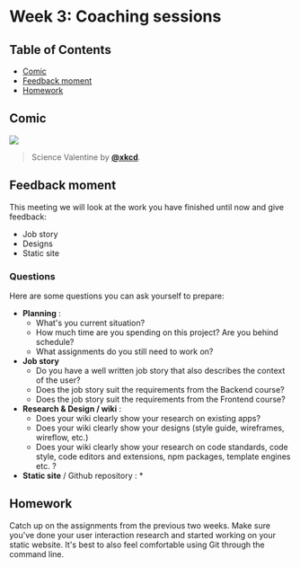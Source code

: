 <!--lint disable no-html-->

# Week 3: Coaching sessions

## Table of Contents

*   [Comic](#comic)
*   [Feedback moment](#Feedback)
*   [Homework](#homework)

## Comic

[![][comic-cover]][comic-link]

> Science Valentine by [**@xkcd**][comic-author].

## Feedback moment

This meeting we will look at the work you have finished until now and give feedback:
* Job story
* Designs
* Static site

### Questions
Here are some questions you can ask yourself to prepare:

* **Planning** :
  * What's you current situation?
  * How much time are you spending on this project? Are you behind schedule?
  * What assignments do you still need to work on?
* **Job story**
  * Do you have a well written job story that also describes the context of the user?
  * Does the job story suit the requirements from the Backend course?
  * Does the job story suit the requirements from the Frontend course?
* **Research  & Design / wiki** :
  * Does your wiki clearly show your research on existing apps?
  * Does your wiki clearly show your designs (style guide, wireframes, wireflow, etc.)
  * Does your wiki clearly show your research on code standards, code style, code editors and extensions, npm packages, template engines etc. ?
* **Static site** / Github repository :
  * 


## Homework

Catch up on the assignments from the previous two weeks. Make sure you've done your user interaction research and started working on your static website. It's best to also feel comfortable using Git through the command line.

[bugs]: readme.md#bugs

[comic-cover]: https://imgs.xkcd.com/comics/science_valentine.png

[comic-link]: https://xkcd.com/701/

[comic-author]: https://xkcd.com

[moodle-be]: https://moodle.cmd.hva.nl/course/view.php?id=431
